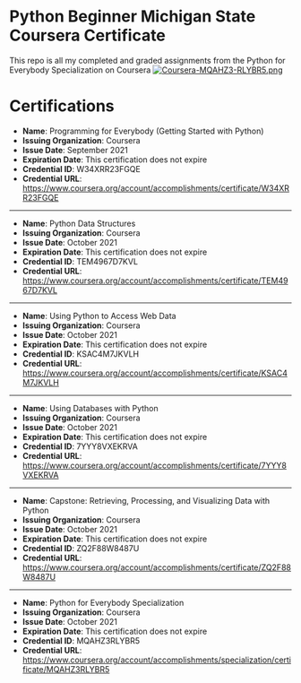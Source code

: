 # Python Beginner Michigan State Coursera Certificate 

This repo is all my completed and graded assignments from the Python for Everybody Specialization on Coursera 
[![Coursera-MQAHZ3-RLYBR5.png](https://i.postimg.cc/3JpWskjy/Coursera-MQAHZ3-RLYBR5.png)](https://postimg.cc/nCFH7cPZ)

# Certifications 

- **Name**: Programming for Everybody (Getting Started with Python)
- **Issuing Organization**: Coursera
- **Issue Date**: September 2021
- **Expiration Date**: This certification does not expire
- **Credential ID**: W34XRR23FGQE
- **Credential URL**: https://www.coursera.org/account/accomplishments/certificate/W34XRR23FGQE
-------------------------------------------------------------------------------------------------
- **Name**: Python Data Structures
- **Issuing Organization**: Coursera
- **Issue Date**: October 2021
- **Expiration Date**: This certification does not expire
- **Credential ID**: TEM4967D7KVL
- **Credential URL**: https://www.coursera.org/account/accomplishments/certificate/TEM4967D7KVL
-------------------------------------------------------------------------------------------------
- **Name**: Using Python to Access Web Data
- **Issuing Organization**: Coursera
- **Issue Date**: October 2021
- **Expiration Date**: This certification does not expire
- **Credential ID**: KSAC4M7JKVLH
- **Credential URL**: https://www.coursera.org/account/accomplishments/certificate/KSAC4M7JKVLH
-------------------------------------------------------------------------------------------------
- **Name**: Using Databases with Python
- **Issuing Organization**: Coursera
- **Issue Date**: October 2021
- **Expiration Date**: This certification does not expire
- **Credential ID**: 7YYY8VXEKRVA
- **Credential URL**: https://www.coursera.org/account/accomplishments/certificate/7YYY8VXEKRVA
-------------------------------------------------------------------------------------------------
- **Name**: Capstone: Retrieving, Processing, and Visualizing Data with Python
- **Issuing Organization**: Coursera
- **Issue Date**: October 2021
- **Expiration Date**: This certification does not expire
- **Credential ID**: ZQ2F88W8487U
- **Credential URL**: https://www.coursera.org/account/accomplishments/certificate/ZQ2F88W8487U
-------------------------------------------------------------------------------------------------
- **Name**: Python for Everybody Specialization
- **Issuing Organization**: Coursera
- **Issue Date**: October 2021
- **Expiration Date**: This certification does not expire
- **Credential ID**: MQAHZ3RLYBR5
- **Credential URL**: https://www.coursera.org/account/accomplishments/specialization/certificate/MQAHZ3RLYBR5